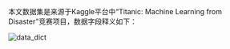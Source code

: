 本文数据集是来源于Kaggle平台中“Titanic: Machine Learning from Disaster”竞赛项目，数据字段释义如下：


![data_dict](https://github.com/Long1001/img_data/blob/master/data_dict.jpg)
